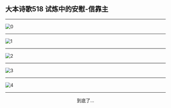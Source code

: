
## 大本诗歌518 试炼中的安慰-信靠主
        
<div id="aplayer0"></div>

---

<img alt="0" data-original="/data/d0518/0.png">

---

<img alt="1" data-original="/data/d0518/1.png">

---

<img alt="2" data-original="/data/d0518/2.png">

---

<img alt="3" data-original="/data/d0518/3.png">

---

<img alt="4" data-original="/data/d0518/4.png">

---

<p style="text-align: center">到底了...</p>

<script src="/js/dist-view.js"></script>

<script>
MAIN.id = 'd0518';
        
const ap0 = new APlayer({
    container: document.getElementById('aplayer0'),
    volume: 1,
    loop: 'none',
    preload: 'none',
    audio: [{
        name: '大本诗歌518.mp3',
        artist: '大本诗歌',
        url: 'https://res.wx.qq.com/voice/getvoice?mediaid=MzI0NTk3MDM5M18yMjQ3NDk0MDAy',
        cover: '/favicon'
    }]
});
</script>
